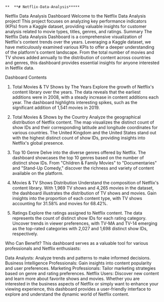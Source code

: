                                                                           **  **# Netflix-Data-Analysis*****


Netflix Data Analysis Dashboard Welcome to the Netflix Data Analysis project! This project focuses on analyzing key performance indicators (KPIs) from a Kaggle dataset, providing valuable insights for customer analysis related to movie types, titles, genres, and ratings.
Summary
The Netflix Data Analysis Dashboard is a comprehensive visualization of Netflix's content trends over the years. Leveraging a Kaggle dataset, we have meticulously examined various KPIs to offer a deeper understanding of the platform's content landscape. From the total number of movies and TV shows added annually to the distribution of content across countries and genres, this dashboard provides essential insights for anyone interested in Netflix data.

Dashboard Contents
1. Total Movies & TV Shows by The Years
Explore the growth of Netflix's content library over the years. The data reveals that the earliest additions were in 2008, with a steady increase in content additions each year. The dashboard highlights interesting spikes, such as the significant addition of 1,541 movies in 2019.

2. Total Movies & Shows by the Country
Analyze the geographical distribution of Netflix content. The map visualizes the distinct count of show IDs and their corresponding latitude and longitude coordinates for various countries. The United Kingdom and the United States stand out with the highest distinct count of show IDs, providing insights into Netflix's global presence.

3. Top 10 Genre
Delve into the diverse genres offered by Netflix. The dashboard showcases the top 10 genres based on the number of distinct show IDs. From "Children & Family Movies" to "Documentaries" and "Stand-Up Comedy," discover the richness and variety of content available on the platform.

4. Movies & TV Shows Distribution
Understand the composition of Netflix's content library. With 1,969 TV shows and 4,265 movies in the dataset, the dashboard illustrates the distribution of TV shows and movies. Gain insights into the proportion of each content type, with TV shows accounting for 31.58% and movies for 68.42%.

5. Ratings
Explore the ratings assigned to Netflix content. The data represents the count of distinct show IDs for each rating category. Uncover trends in viewer preferences, with TV-MA and TV-14 emerging as the top-rated categories with 2,027 and 1,698 distinct show IDs, respectively.

Who Can Benefit?
This dashboard serves as a valuable tool for various professionals and Netflix enthusiasts:

Data Analysts: Analyze trends and patterns to make informed decisions.
Business Intelligence Professionals: Gain insights into content popularity and user preferences.
Marketing Professionals: Tailor marketing strategies based on genre and rating preferences.
Netflix Users: Discover new content and learn more about favorite shows and movies.
Whether you are interested in the business aspects of Netflix or simply want to enhance your viewing experience, this dashboard provides a user-friendly interface to explore and understand the dynamic world of Netflix content.
